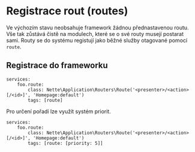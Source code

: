 # Registrace rout (routes)

Ve výchozím stavu neobsahuje framework žádnou přednastavenou routu. Vše tak zůstává čistě na modulech, které se o své routy musejí postarat sami. Routy se do systému registují jako běžné služby otagované pomocí `route`.

## Registrace do frameworku

	services:
		foo.route:
			class: Nette\Application\Routers\Route('<presenter>/<action>[/<id>]', 'Homepage:default')
			tags: [route]

Pro určení pořadí lze využít systém priorit.

	services:
		foo.route:
			class: Nette\Application\Routers\Route('<presenter>/<action>[/<id>]', 'Homepage:default')
			tags: [route: [priority: 5]]